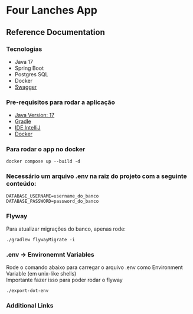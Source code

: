 # Four Lanches App

## Reference Documentation

### Tecnologias
* Java 17 
* Spring Boot
* Postgres SQL
* Docker
* [Swagger](http://localhost:8080/swagger-ui/index.html)

### Pre-requisitos para rodar a aplicação
* [Java Version: 17](https://www.oracle.com/java/technologies/javase/jdk17-archive-downloads.html) 
* [Gradle](https://gradle.org/install/)
* [IDE IntelliJ](https://www.jetbrains.com/idea/)
* [Docker](https://www.docker.com/)

### Para rodar o app no docker
`docker compose up --build -d`

### Necessário um arquivo .env na raiz do projeto com a seguinte conteúdo:
```
DATABASE_USERNAME=username_do_banco  
DATABASE_PASSWORD=password_do_banco
```

### Flyway
Para atualizar migrações do banco, apenas rode:
```
./gradlew flywayMigrate -i
```

### .env -> Environemnt Variables
Rode o comando abaixo para carregar o arquivo .env como Environment Variable (em unix-like shells)  
Importante fazer isso para poder rodar o flyway 
```
./export-dot-env
```

### Additional Links

